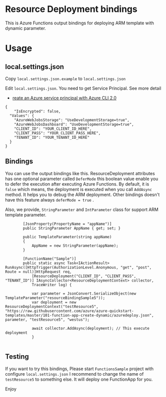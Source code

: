 ﻿# Resource Deployment bindings 

This is Azure Functions output bindings for deploying ARM template with dynamic parameter.

# Usage 

## local.settings.json 

Copy `local.settings.json.example` to `local.settings.json` 

Edit `local.settings.json`. You need to get Service Principal. See more detail 

* [reate an Azure service principal with Azure CLI 2.0](https://docs.microsoft.com/en-us/cli/azure/create-an-azure-service-principal-azure-cli?view=azure-cli-latest)

```
{
    "IsEncrypted": false,
  "Values": {
    "AzureWebJobsStorage": "UseDevelopmentStorage=true",
    "AzureWebJobsDashboard": "UseDevelopmentStorage=true",
    "CLIENT_ID": "YOUR_CLIENT_ID_HERE",
    "CLIENT_PASS": "YOUR_CLIENT_PASS_HERE",
    "TENANT_ID": "YOUR_TENANT_ID_HERE"
  }
}
```

## Bindings 

You can use the output bindings like this. ResourceDeployment attributes has one optional parameter called `DeferMode` this boolean value enable 
you to defer the execution after executing Azure Functions. By default, it is `false` which means, the deployment is executed when you call `AddAsync` method. 
It helps you to debug the ARM deployment. Other bindings doesn't have this feature always `deferMode = true` .

Also, we provide, `StringParameter` and `IntParameter` class for support ARM template parameter. 

```
        [JsonProperty(PropertyName = "appName")]
        public StringParameter AppName { get; set; }

        public TemplateParameter(string appName)
        {
            AppName = new StringParameter(appName);
        }

        [FunctionName("Sample")]
        public static async Task<IActionResult> RunAsync([HttpTrigger(AuthorizationLevel.Anonymous, "get", "post", Route = null)]HttpRequest req,
            [ResourceDeployment("CLIENT_ID", "CLIENT_PASS", "TENANT_ID")] IAsyncCollector<ResourceDeploymentContext> collector,
            TraceWriter log) {

			var parameter = JsonConvert.SerializeObject(new TemplateParameter("resourceBindingSample5"));
            var deployment = new ResourceDeploymentContext("testResource5", "https://raw.githubusercontent.com/azure/azure-quickstart-templates/master/101-function-app-create-dynamic/azuredeploy.json", parameter, "testResource5", "westus");

            await collector.AddAsync(deployment); // This execute deployment
			}


```

## Testing

If you want to try this bindings, Please start `FunctionsSample` project with configure `local.settings.json` I recommend to change the name of `testResource5` to something else. 
It will deploy one FunctionApp for you. 

Enjoy

